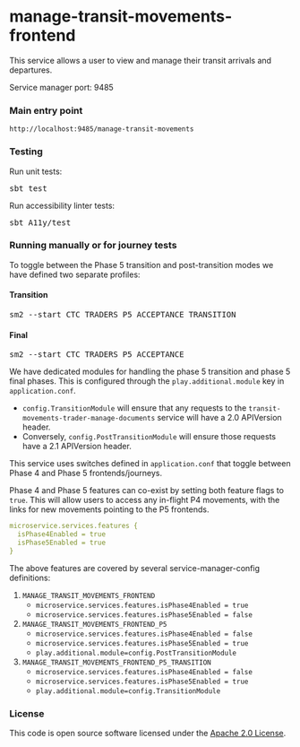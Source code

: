 
# manage-transit-movements-frontend

This service allows a user to view and manage their transit arrivals and departures.

Service manager port: 9485

### Main entry point

    http://localhost:9485/manage-transit-movements

### Testing

Run unit tests:
<pre>sbt test</pre>
Run accessibility linter tests:
<pre>sbt A11y/test</pre>

### Running manually or for journey tests

To toggle between the Phase 5 transition and post-transition modes we have defined two separate profiles:

#### Transition
<pre>
sm2 --start CTC_TRADERS_P5_ACCEPTANCE_TRANSITION
</pre>

#### Final
<pre>
sm2 --start CTC_TRADERS_P5_ACCEPTANCE
</pre>

We have dedicated modules for handling the phase 5 transition and phase 5 final phases. This is configured through the `play.additional.module` key in `application.conf`.

* `config.TransitionModule` will ensure that any requests to the `transit-movements-trader-manage-documents` service will have a 2.0 APIVersion header.
* Conversely, `config.PostTransitionModule` will ensure those requests have a 2.1 APIVersion header.

This service uses switches defined in `application.conf` that toggle between Phase 4 and Phase 5 frontends/journeys.

Phase 4 and Phase 5 features can co-exist by setting both feature flags to `true`. This will allow users to access any in-flight P4 movements, with the links for new movements pointing to the P5 frontends.

```yaml
microservice.services.features {
  isPhase4Enabled = true
  isPhase5Enabled = true
}
```

The above features are covered by several service-manager-config definitions:

1. `MANAGE_TRANSIT_MOVEMENTS_FRONTEND`
   * `microservice.services.features.isPhase4Enabled = true`
   * `microservice.services.features.isPhase5Enabled = false`
2. `MANAGE_TRANSIT_MOVEMENTS_FRONTEND_P5`
   * `microservice.services.features.isPhase4Enabled = false`
   * `microservice.services.features.isPhase5Enabled = true`
   * `play.additional.module=config.PostTransitionModule`
3. `MANAGE_TRANSIT_MOVEMENTS_FRONTEND_P5_TRANSITION`
   * `microservice.services.features.isPhase4Enabled = false`
   * `microservice.services.features.isPhase5Enabled = true`
   * `play.additional.module=config.TransitionModule`


### License 

This code is open source software licensed under the [Apache 2.0 License]("http://www.apache.org/licenses/LICENSE-2.0.html").
